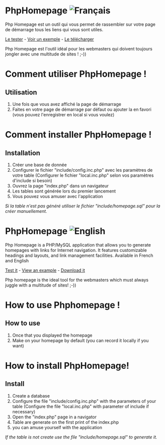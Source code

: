 # PhpHomepage ![Français](https://www.phphomepage.net/media/mod_languages/images/fr.gif "Version Française")

Php Homepage est un outil qui vous permet de rassembler sur votre page de démarrage tous les liens qui vous sont utiles.

[Le tester](https://www.phphomepage.net/phphomepage/fr/ "Le tester") - [Voir un exemple](https://www.phphomepage.net/phphomepage/fr/homepage.php?homepage=goldo "Voir un exemple") - [Le télécharger](https://www.phphomepage.net/images/downloads/phphomepage/phphomepage-v1.9.zip "Le télécharger")

Php Homepage est l'outil idéal pour les webmasters qui doivent toujours jongler avec une multitude de sites ! ;-))

# Comment utiliser PhpHomepage !
## Utilisation
 

1. Une fois que vous avez affiché la page de démarrage
2. Faites en votre page de démarrage par défaut ou ajouter la en favori (vous pouvez l'enregistrer en local si vous voulez)

# Comment installer PhpHomepage !
## Installation
 
1. Créer une base de donnée
2. Configurer le fichier "include/config.inc.php" avec les paramètres de votre table (Configurer le fichier "local.inc.php" selon vos paramètres d'include si besoin)
3. Ouvrez la page "index.php" dans un navigateur
4. Les tables sont générée lors du premier lancement
5. Vous pouvez vous amuser avec l'application

*Si la table n'est pas généré utiliser le fichier "include/homepage.sql" pour la créer manuellement.*

# PhpHomepage ![English](https://www.phphomepage.net/media/mod_languages/images/en.gif "English Version")

Php Homepage is a PHP/MySQL application that allows you to generate homepages with links for Internet navigation. It features customizable headings and layouts, and link management facilities. Available in French and English

[Test it](https://www.phphomepage.net/phphomepage/en/ "Test it") - [View an example](https://www.phphomepage.net/phphomepage/en/homepage.php?homepage=goldo "View an example") - [Download it](https://www.phphomepage.net/images/downloads/phphomepage/phphomepage-v1.9.zip "Download it")


Php homepage is the ideal tool for the webmasters which must always juggle with a multitude of sites! ;-))

# How to use Phphomepage !
## How to use
 

1. Once that you displayed the homepage
2. Make on your homepage by default (you can record it locally if you want)

# How to install PhpHomepage!
## Install
 
1. Create a database
2. Configure the file "include/config.inc.php" with the parameters of your table (Configure the file "local.inc.php" with parameter of include if necessary)
3. Open the "index.php" page in a navigator
4. Table are generate on the first print of the index.php
5. you can amuse yourself with the application

*If the table is not create use the file "include/homepage.sql" to generate it.*
